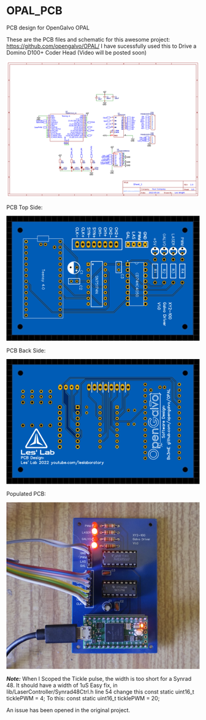 # OPAL_PCB
PCB design for OpenGalvo OPAL

These are the PCB files and schematic for this awesome project: https://github.com/opengalvo/OPAL/
I have sucessfully used this to Drive a Domino D100+ Coder Head
(Video will be posted soon)

![Screenshot](media/xy2100.png)


PCB Top Side:

![Screenshot](media/front.png)

PCB Back Side:

![Screenshot](media/back.png)


Populated PCB:

![Screenshot](media/populated.png)




***Note:***
When I Scoped the Tickle pulse, the width is too short for a Synrad 48. It should have a width of 1uS
Easy fix, in lib/LaserController/Synrad48Ctrl.h line 54 change this
const static uint16_t ticklePWM = 4;
To this:
const static uint16_t ticklePWM = 20;

An issue has been opened in the original project.
